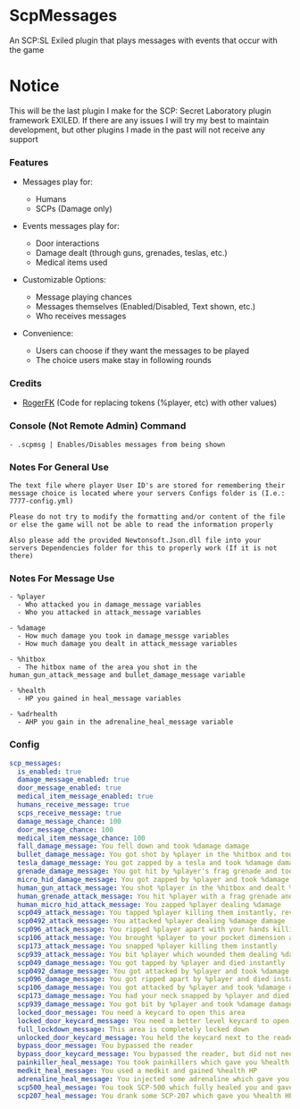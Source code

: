 # ScpMessages
An SCP:SL Exiled plugin that plays messages with events that occur with the game

# Notice
This will be the last plugin I make for the SCP: Secret Laboratory plugin framework EXILED. If there are any issues I will try my best to maintain development, but other plugins I made in the past will not receive any support

### Features
- Messages play for: 
  - Humans
  - SCPs (Damage only)
  
- Events messages play for: 
  - Door interactions
  - Damage dealt (through guns, grenades, teslas, etc.)
  - Medical items used
  
- Customizable Options:
  - Message playing chances
  - Messages themselves (Enabled/Disabled, Text shown, etc.)
  - Who receives messages

- Convenience:
  - Users can choose if they want the messages to be played
  - The choice users make stay in following rounds

### Credits
- [RogerFK](https://github.com/RogerFK) (Code for replacing tokens (%player, etc) with other values)

### Console (Not Remote Admin) Command
```
- .scpmsg | Enables/Disables messages from being shown
```

### Notes For General Use
```
The text file where player User ID's are stored for remembering their message choice is located where your servers Configs folder is (I.e.: 7777-config.yml)

Please do not try to modify the formatting and/or content of the file or else the game will not be able to read the information properly

Also please add the provided Newtonsoft.Json.dll file into your servers Dependencies folder for this to properly work (If it is not there)
```

### Notes For Message Use
```
- %player
  - Who attacked you in damage_message variables
  - Who you attacked in attack_message variables
  
- %damage
  - How much damage you took in damage_messge variables
  - How much damage you dealt in attack_message variables

- %hitbox
  - The hitbox name of the area you shot in the human_gun_attack_message and bullet_damage_message variable
  
- %health
  - HP you gained in heal_message variables
  
- %adrhealth
  - AHP you gain in the adrenaline_heal_message variable
```

### Config
```yaml
scp_messages:
  is_enabled: true
  damage_message_enabled: true
  door_message_enabled: true
  medical_item_message_enabled: true
  humans_receive_message: true
  scps_receive_message: true
  damage_message_chance: 100
  door_message_chance: 100
  medical_item_message_chance: 100
  fall_damage_message: You fell down and took %damage damage
  bullet_damage_message: You got shot by %player in the %hitbox and took %damage damage
  tesla_damage_message: You got zapped by a tesla and took %damage damage
  grenade_damage_message: You got hit by %player's frag grenade and took %damage damage
  micro_hid_damage_message: You got zapped by %player and took %damage
  human_gun_attack_message: You shot %player in the %hitbox and dealt %damage damage
  human_grenade_attack_message: You hit %player with a frag grenade and dealt %damage damage
  human_micro_hid_attack_message: You zapped %player dealing %damage
  scp049_attack_message: You tapped %player killing them instantly, revive them as a zombie!
  scp0492_attack_message: You attacked %player dealing %damage damage
  scp096_attack_message: You ripped %player apart with your hands killing them instantly
  scp106_attack_message: You brought %player to your pocket dimension also dealing %damage damage
  scp173_attack_message: You snapped %player killing them instantly
  scp939_attack_message: You bit %player which wounded them dealing %damage damage
  scp049_damage_message: You got tapped by %player and died instantly
  scp0492_damage_message: You got attacked by %player and took %damage damage
  scp096_damage_message: You got ripped apart by %player and died instantly
  scp106_damage_message: You got attacked by %player and took %damage damage
  scp173_damage_message: You had your neck snapped by %player and died instantly
  scp939_damage_message: You got bit by %player and took %damage damage
  locked_door_message: You need a keycard to open this area
  locked_door_keycard_message: You need a better level keycard to open this area
  full_lockdown_message: This area is completely locked down
  unlocked_door_keycard_message: You held the keycard next to the reader
  bypass_door_message: You bypassed the reader
  bypass_door_keycard_message: You bypassed the reader, but did not need a keycard
  painkiller_heal_message: You took painkillers which gave you %health health and temporary HP regeneration
  medkit_heal_message: You used a medkit and gained %health HP
  adrenaline_heal_message: You injected some adrenaline which gave you %adrhealth AHP and temporary HP regeneration
  scp500_heal_message: You took SCP-500 which fully healed you and gave temporary health regeneration
  scp207_heal_message: You drank some SCP-207 which gave you %health HP, a speed boost, and infinite stamina. Watch your HP closely!
```
